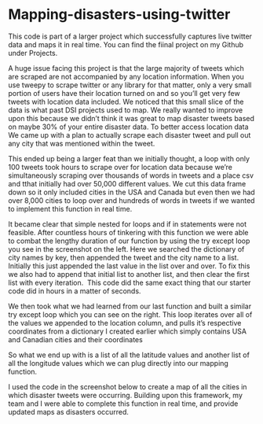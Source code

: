 # Mapping-disasters-using-twitter
This code is part of a larger project which successfully captures live twitter data and maps it in real time. You can find the fiinal project on my Github under Projects. 


 A huge issue facing this project is that the large majority of tweets which are scraped are not accompanied by any location information. When you use tweepy to scrape twitter or any library for that matter, only  a very small portion of users have their location turned on and so you’ll get very few tweets with location data included.  We noticed that this small slice of the data is what past DSI projects used to map. We really wanted to improve upon this because we didn’t think it was great to map disaster tweets based on maybe 30% of your entire disaster data. To better access location data We came up with a plan to actually scrape each disaster tweet and pull out any city that was mentioned within the tweet.  

This ended up being a larger feat than we  initially thought,  a loop with only 100 tweets took hours to scrape over for location data because we’re simultaneously scraping over thousands of words in tweets and a place csv  and tthat initially had over 50,000 different  values. We cut this data frame down so it only included cities in the USA and Canada but even then we had over 8,000 cities to loop over and hundreds of words in tweets if we wanted to implement this function  in real time. 

It became clear that simple nested for loops and if in statements were not feasible. After countless hours of tinkering with this function we were able to combat  the lengthy duration of our function by using the try except loop you see in the screenshot on the left. Here we searched the dictionary of city names by key, then appended the tweet and the city name to a list. Initially this just appended the last value in the list over and over. To fix this we also had to append that initial list to another list, and then clear the first list with every iteration.  This  code did the same exact thing that our starter code did in hours in a matter of seconds. 
 


We then took what we had learned from our last function and built a similar  try except loop which you can see on the right. This loop  iterates over all of the values we appended to the location column, and pulls it’s respective coordinates from a dictionary I created earlier which simply contains USA and  Canadian cities and their coordinates 

So what we end up with is a list of all the latitude values and another list of all the longitude values  which we can plug directly into our mapping function. 

I used the code in the screenshot below to create a map of all the cities in which disaster tweets were occurring. Building upon this framework, my team and I were able to complete this function in real time, and provide updated maps as disasters occurred. 
